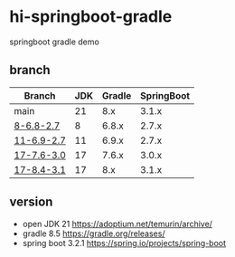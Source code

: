# hi-springboot-gradle

springboot gradle demo

## branch

| Branch                              | JDK | Gradle | SpringBoot |
|-------------------------------------|-----|--------|------------|
| main                                | 21  | 8.x    | 3.1.x      |
| [8-6.8-2.7](../../tree/8-6.8-2.7)   | 8   | 6.8.x  | 2.7.x      |
| [11-6.9-2.7](../../tree/11-6.9-2.7) | 11  | 6.9.x  | 2.7.x      |
| [17-7.6-3.0](../../tree/17-7.6-3.0) | 17  | 7.6.x  | 3.0.x      |
| [17-8.4-3.1](../../tree/17-8.4-3.1) | 17  | 8.x    | 3.1.x      |

## version

- open JDK 21 https://adoptium.net/temurin/archive/
- gradle 8.5 https://gradle.org/releases/
- spring boot 3.2.1 https://spring.io/projects/spring-boot

